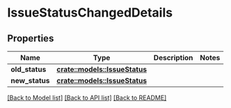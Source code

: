 # IssueStatusChangedDetails

## Properties

Name | Type | Description | Notes
------------ | ------------- | ------------- | -------------
**old_status** | [**crate::models::IssueStatus**](IssueStatus.md) |  | 
**new_status** | [**crate::models::IssueStatus**](IssueStatus.md) |  | 

[[Back to Model list]](../README.md#documentation-for-models) [[Back to API list]](../README.md#documentation-for-api-endpoints) [[Back to README]](../README.md)


